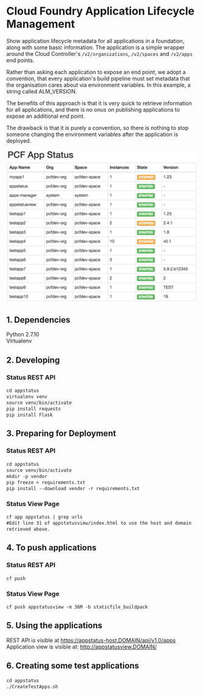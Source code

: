 # Cloud Foundry Application Lifecycle Management
Show application lifecycle metadata for all applications in a foundation, along with some basic information. The application is a simple wrapper around the Cloud Controller's `/v2/organizations`, `/v2/spaces` and `/v2/apps` end points.  
  
Rather than asking each application to expose an end point, we adopt a convention, that every application's build pipeline must set  metadata that the organisation cares about via environment variables. In this example, a string called ALM_VERSION.  
  
The benefits of this approach is that it is very quick to retrieve information for all applications, and there is no onus on publishing applications to expose an additional end point.  
  
The drawback is that it is purely a convention, so there is nothing to stop someone changing the environment variables after the application is deployed.  
  
![Screenshot](https://github.com/bendalby82/cfalm/blob/master/images/testview.png)

## 1. Dependencies  
Python 2.7.10  
Virtualenv  
  
## 2. Developing
### Status REST API
    
    cd appstatus  
    virtualenv venv  
    source venv/bin/activate  
    pip install requests  
    pip install Flask  
    
## 3. Preparing for Deployment  
### Status REST API  
    
    cd appstatus  
    source venv/bin/activate  
    mkdir -p vendor    
    pip freeze > requirements.txt    
    pip install --download vendor -r requirements.txt  
  
### Status View Page  
    
    cf app appstatus | grep urls  
    #Edit line 31 of appstatusview/index.html to use the host and domain retrieved above.  
    
## 4. To push applications  
### Status REST API
    
    cf push
    
### Status View Page  
    
    cf push appstatusview -m 36M -b staticfile_buildpack 
  
## 5. Using the applications  
REST API is visible at https://appstatus-host.DOMAIN/api/v1.0/apps  
Application view is visible at: http://appstatusview.DOMAIN/  
  
## 6. Creating some test applications
    
    cd appstatus
    ./CreateTestApps.sh
